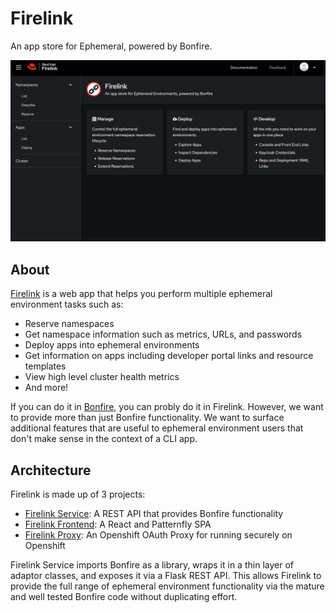 # Firelink
An app store for Ephemeral, powered by Bonfire.

![Home](images/home.png)

## About
[Firelink](https://firelink.devshift.net) is a web app that helps you perform multiple ephemeral environment tasks such as:

* Reserve namespaces
* Get namespace information such as metrics, URLs, and passwords
* Deploy apps into ephemeral environments
* Get information on apps including developer portal links and resource templates
* View high level cluster health metrics
* And more!

If you can do it in [Bonfire](https://inscope.corp.redhat.com/catalog/default/component/bonfire), you can probly do it in Firelink. However, we want to provide more than just Bonfire functionality. We want to surface additional features that are useful to ephemeral environment users that don't make sense in the context of a CLI app.

## Architecture 
Firelink is made up of 3 projects:

* [Firelink Service](https://inscope.corp.redhat.com/catalog/default/component/firelink-backend): A REST API that provides Bonfire functionality
* [Firelink Frontend](https://inscope.corp.redhat.com/catalog/default/component/firelink-frontend): A React and Patternfly SPA
* [Firelink Proxy](https://inscope.corp.redhat.com/catalog/default/component/firelink-proxy): An Openshift OAuth Proxy for running securely on Openshift

Firelink Service imports Bonfire as a library, wraps it in a thin layer of adaptor classes, and exposes it via a Flask REST API. This allows Firelink to provide the full range of ephemeral environment functionality via the mature and well tested Bonfire code without duplicating effort.
